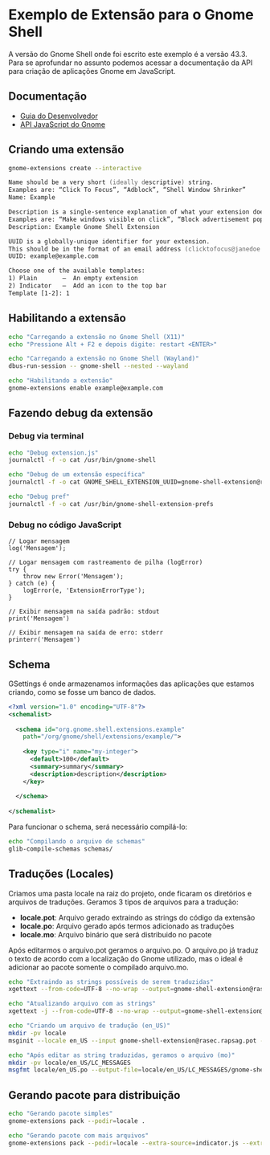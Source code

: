 # Exemplo de Extensão para o Gnome Shell

A versão do Gnome Shell onde foi escrito este exemplo é a versão 43.3.
Para se aprofundar no assunto podemos acessar a documentação da API para criação de aplicações Gnome em JavaScript.

## Documentação

* [Guia do Desenvolvedor](https://gjs.guide/)
* [API JavaScript do Gnome](https://gjs-docs.gnome.org/)


## Criando uma extensão

```zsh
gnome-extensions create --interactive

Name should be a very short (ideally descriptive) string.
Examples are: “Click To Focus”, “Adblock”, “Shell Window Shrinker”
Name: Example

Description is a single-sentence explanation of what your extension does.
Examples are: “Make windows visible on click”, “Block advertisement popups”, “Animate windows shrinking on minimize”
Description: Example Gnome Shell Extension

UUID is a globally-unique identifier for your extension.
This should be in the format of an email address (clicktofocus@janedoe.example.com)
UUID: example@example.com

Choose one of the available templates:
1) Plain       –  An empty extension
2) Indicator   –  Add an icon to the top bar
Template [1-2]: 1
```

## Habilitando a extensão

```zsh
echo "Carregando a extensão no Gnome Shell (X11)"
echo "Pressione Alt + F2 e depois digite: restart <ENTER>"

echo "Carregando a extensão no Gnome Shell (Wayland)"
dbus-run-session -- gnome-shell --nested --wayland

echo "Habilitando a extensão"
gnome-extensions enable example@example.com
```

## Fazendo debug da extensão

### Debug via terminal

```zsh
echo "Debug extension.js"
journalctl -f -o cat /usr/bin/gnome-shell

echo "Debug de um extensão específica"
journalctl -f -o cat GNOME_SHELL_EXTENSION_UUID=gnome-shell-extension@rasec.rapsag

echo "Debug pref"
journalctl -f -o cat /usr/bin/gnome-shell-extension-prefs
```

### Debug no código JavaScript

```javasript
// Logar mensagem
log('Mensagem');

// Logar mensagem com rastreamento de pilha (logError)
try {
    throw new Error('Mensagem');
} catch (e) {
    logError(e, 'ExtensionErrorType');
}

// Exibir mensagem na saída padrão: stdout
print('Mensagem')

// Exibir mensagem na saída de erro: stderr
printerr('Mensagem')
```

## Schema

GSettings é onde armazenamos informações das aplicações que estamos criando, como se fosse um banco de dados.

```xml
<?xml version="1.0" encoding="UTF-8"?>
<schemalist>
    
  <schema id="org.gnome.shell.extensions.example"
    path="/org/gnome/shell/extensions/example/">
    
    <key type="i" name="my-integer">
      <default>100</default>
      <summary>summary</summary>
      <description>description</description>
    </key>
    
  </schema>
  
</schemalist>
```
Para funcionar o schema, será necessário compilá-lo:

```zsh
echo "Compilando o arquivo de schemas"
glib-compile-schemas schemas/
```

## Traduções (Locales)

Criamos uma pasta locale na raiz do projeto, onde ficaram os diretórios e arquivos de traduções. Geramos 3 tipos de arquivos para a tradução:

- **locale.pot**: Arquivo gerado extraindo as strings do código da extensão
- **locale.po**: Arquivo gerado após termos adicionado as traduções
- **locale.mo**: Arquivo binário que será distribuido no pacote

Após editarmos o arquivo.pot geramos o arquivo.po. O arquivo.po já traduz o texto de acordo com a localização do Gnome utilizado, mas o ideal é adicionar ao pacote somente o compilado arquivo.mo.

```zsh
echo "Extraindo as strings possíveis de serem traduzidas"
xgettext --from-code=UTF-8 --no-wrap --output=gnome-shell-extension@rasec.rapsag.pot *.js

echo "Atualizando arquivo com as strings"
xgettext -j --from-code=UTF-8 --no-wrap --output=gnome-shell-extension@rasec.rapsag.pot *.js

echo "Criando um arquivo de tradução (en_US)"
mkdir -pv locale
msginit --locale en_US --input gnome-shell-extension@rasec.rapsag.pot --output locale/en_US.po

echo "Após editar as string traduzidas, geramos o arquivo (mo)"
mkdir -pv locale/en_US/LC_MESSAGES
msgfmt locale/en_US.po --output-file=locale/en_US/LC_MESSAGES/gnome-shell-extension@rasec.rapsag.mo
```

## Gerando pacote para distribuição

```zsh
echo "Gerando pacote simples"
gnome-extensions pack --podir=locale .

echo "Gerando pacote com mais arquivos"
gnome-extensions pack --podir=locale --extra-source=indicator.js --extra-source=setting.js --extra-source=dates.js .
```
